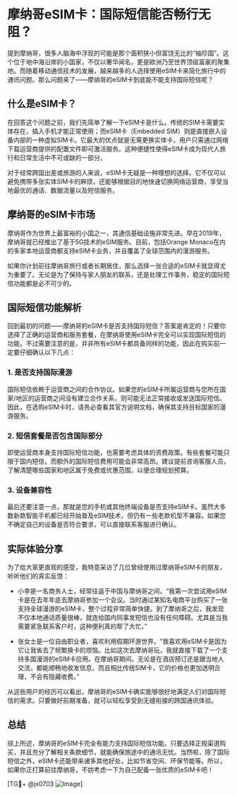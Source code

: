 # 摩纳哥eSIM卡：国际短信能否畅行无阻？

提到摩纳哥，很多人脑海中浮现的可能是那个面积狭小但富饶无比的“袖珍国”。这个位于地中海沿岸的小国家，不仅以奢华闻名，更是欧洲乃至世界顶级富豪的聚集地。而随着移动通信技术的发展，越来越多的人选择使用eSIM卡来简化旅行中的通讯问题。那么问题来了——摩纳哥的eSIM卡到底能不能支持国际短信呢？

## 什么是eSIM卡？

在回答这个问题之前，我们先简单了解一下eSIM卡是什么。传统的SIM卡需要实体存在，插入手机才能正常使用；而eSIM卡（Embedded SIM）则是直接嵌入设备内部的一种虚拟SIM卡。它最大的优点就是无需更换实体卡，用户只需通过网络下载运营商提供的配置文件即可激活服务。这种便捷性使得eSIM卡成为现代人旅行和日常生活中不可或缺的一部分。

对于经常跨国出差或旅游的人来说，eSIM卡无疑是一种理想的选择。它不仅可以避免携带多张实体SIM卡的麻烦，还能够根据目的地快速切换网络运营商，享受当地最优的通话、数据流量以及短信服务。

## 摩纳哥的eSIM卡市场

摩纳哥作为世界上最富裕的小国之一，其通信基础设施非常先进。早在2019年，摩纳哥就已经推出了基于5G技术的eSIM服务。目前，包括Orange Monaco在内的多家本地运营商都支持eSIM卡业务，并且覆盖了全球范围内的漫游服务。

如果你计划前往摩纳哥旅行或者长期居住，那么选择一张合适的eSIM卡就显得尤为重要了。无论是为了保持与家人朋友的联系，还是处理工作事务，稳定的国际短信功能都是必不可少的。

## 国际短信功能解析

回到最初的问题——摩纳哥的eSIM卡是否支持国际短信？答案是肯定的！只要你选择了正确的运营商和服务套餐，在摩纳哥使用eSIM卡完全可以实现国际短信的功能。不过需要注意的是，并非所有eSIM卡都具备同样的功能，因此在购买前一定要仔细确认以下几点：

### 1. 是否支持国际漫游
国际短信依赖于运营商之间的合作协议。如果您的eSIM卡所属运营商与您所在国家/地区的运营商之间没有建立合作关系，则可能无法正常接收或发送国际短信。因此，在选购eSIM卡时，请务必查看其官方说明文档，确保其支持目标国家的漫游服务。

### 2. 短信套餐是否包含国际部分
即使运营商本身支持国际短信功能，也需要考虑具体的资费政策。有些套餐可能只限于国内短信，而额外的国际短信费用可能会非常高昂。建议提前咨询客服人员，了解清楚哪些国家和地区属于免费或优惠范围，以便合理规划预算。

### 3. 设备兼容性
最后还要注意一点，那就是您的手机或其他终端设备是否支持eSIM卡。虽然大多数新款智能手机都已经开始普及eSIM技术，但仍有一些老款机型不兼容。如果您不确定自己的设备是否符合要求，可以直接联系客服进行确认。

## 实际体验分享

为了给大家更直观的感受，我特意采访了几位曾经使用过摩纳哥eSIM卡的朋友，听听他们的真实反馈：

- 小李是一名商务人士，经常往返于中国与摩纳哥之间。“我第一次尝试用eSIM卡是在去年年底去摩纳哥参加一个会议。当时通过某知名电商平台购买了一张支持全球漫游的eSIM卡，整个过程非常简单快捷。到了摩纳哥之后，我发现不仅本地通话质量很棒，就连给国内同事发短信也没有任何障碍。尤其是当我需要紧急联系客户时，这种便利真的帮了大忙。”

- 张女士是一位自由职业者，喜欢利用假期环游世界。“我喜欢用eSIM卡是因为它让我省去了频繁换卡的烦恼。比如这次去摩纳哥玩，我就直接下载了一个支持多国漫游的eSIM卡应用。在摩纳哥期间，无论是在酒店预订还是跟当地人交流，都能顺畅地收发信息。而且相比传统SIM卡，它的价格也更加透明合理，不会有隐藏收费。”

从这些用户的经历可以看出，摩纳哥的eSIM卡确实能够很好地满足人们对国际短信的需求。只要做好前期准备，就可以轻松享受到无缝衔接的跨国通讯体验。

## 总结

综上所述，摩纳哥的eSIM卡完全有能力支持国际短信功能。只要选择正规渠道购买，并且充分了解相关条款细节，就能确保旅途中的通讯无忧。当然啦，除了国际短信之外，eSIM卡还能带来诸多其他好处，比如节省空间、环保节能等。所以，如果你正打算前往摩纳哥，不妨考虑一下为自己配备一张优质的eSIM卡吧！

[TG💪+ @jx0703 ![Image](https://github.com/user-attachments/assets/dbca1d08-cadb-493c-b0ec-ad6f7a83f270)]